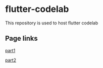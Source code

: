 # flutter-codelab
This repository is used to host flutter codelab
## Page links
[part1](https://gdsc-osaka.github.io/flutter-codelab/flutter-part1/ "part1")

[part2](https://gdsc-osaka.github.io/flutter-codelab/flutter-part2/ "part2")

